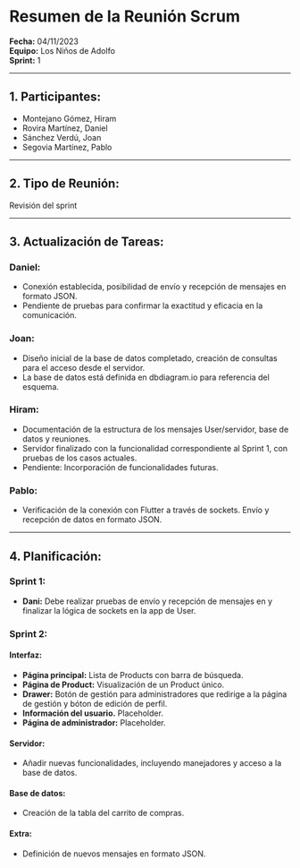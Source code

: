 # Resumen de la Reunión Scrum
**Fecha:** 		04/11/2023  
**Equipo:** 	Los Niños de Adolfo  
**Sprint:** 	1  

---

## 1. Participantes:
- Montejano Gómez, Hiram
- Rovira Martínez, Daniel
- Sánchez Verdú, Joan
- Segovia Martínez, Pablo

---

## 2. Tipo de Reunión: 
Revisión del sprint

---

## 3. Actualización de Tareas:

### **Daniel:** 
- Conexión establecida, posibilidad de envío y recepción de mensajes en formato JSON.
- Pendiente de pruebas para confirmar la exactitud y eficacia en la comunicación.

### **Joan:** 
- Diseño inicial de la base de datos completado, creación de consultas para el acceso desde el servidor.
- La base de datos está definida en dbdiagram.io para referencia del esquema.

### **Hiram:** 
- Documentación de la estructura de los mensajes User/servidor, base de datos y reuniones.
- Servidor finalizado con la funcionalidad correspondiente al Sprint 1, con pruebas de los casos actuales.
- Pendiente: Incorporación de funcionalidades futuras.

### **Pablo:** 
- Verificación de la conexión con Flutter a través de sockets. Envío y recepción de datos en formato JSON.

---

## 4. Planificación:

### **Sprint 1:** 
- **Dani:** Debe realizar pruebas de envío y recepción de mensajes en y finalizar la lógica de sockets en la app de User.

### **Sprint 2:**
#### **Interfaz:**
  - **Página principal:** Lista de Products con barra de búsqueda.
  - **Página de Product:** Visualización de un Product único.
  - **Drawer:** Botón de gestión para administradores que redirige a la página de gestión y bóton de edición de perfil.
  - **Información del usuario.** Placeholder.
  - **Página de administrador:** Placeholder.

#### **Servidor:**
  - Añadir nuevas funcionalidades, incluyendo manejadores y acceso a la base de datos.

#### **Base de datos:**
  - Creación de la tabla del carrito de compras.

#### **Extra:**
  - Definición de nuevos mensajes en formato JSON.